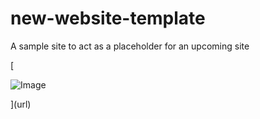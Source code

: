 # new-website-template
A sample site to act as a placeholder for an upcoming site

[

![Image](https://github.com/user-attachments/assets/766d909c-1858-4666-aed1-28b43361add0)

](url)
